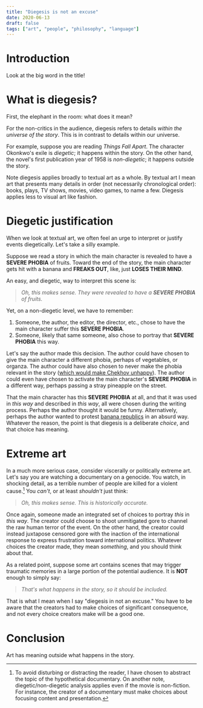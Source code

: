 ```yaml
---
title: "Diegesis is not an excuse"
date: 2020-06-13
draft: false
tags: ["art", "people", "philosophy", "language"]
---
```

# Introduction
Look at the big word in the title!
# What is diegesis?
First, the elephant in the room: what does it mean?

For the non-critics in the audience, diegesis refers to details _within the universe of the story_. This is in contrast to details within our universe.

For example, suppose you are reading _Things Fall Apart_. The character Okonkwo's exile is _diegetic_; it happens within the story. On the other hand, the novel's first publication year of 1958 is _non-diegetic_; it happens outside the story.

Note diegesis applies broadly to textual art as a whole. By textual art I mean art that presents many details in order (not necessarily chronological order): books, plays, TV shows, movies, video games, to name a few. Diegesis applies less to visual art like fashion.
# Diegetic justification
When we look at textual art, we often feel an urge to interpret or justify events diegetically. Let's take a silly example.

Suppose we read a story in which the main character is revealed to have a **SEVERE PHOBIA** of fruits. Toward the end of the story, the main character gets hit with a banana and **FREAKS OUT**, like, just **LOSES THEIR MIND**.

An easy, and diegetic, way to interpret this scene is:
> _Oh, this makes sense. They were revealed to have a **SEVERE PHOBIA** of fruits._

Yet, on a non-diegetic level, we have to remember:
1. Someone, the author, the editor, the director, etc., chose to have the main character suffer this **SEVERE PHOBIA**.
2. Someone, likely that same someone, also chose to portray that **SEVERE PHOBIA** this way.

Let's say the author made this decision. The author could have chosen to give the main character a different phobia, perhaps of vegetables, or organza. The author could have also chosen to never make the phobia relevant in the story ([which would make Chekhov unhappy](https://en.wikipedia.org/wiki/Chekhov%27s_gun)). The author could even have chosen to activate the main character's **SEVERE PHOBIA** in a different way, perhaps passing a stray pineapple on the street.

That the main character has this **SEVERE PHOBIA** at all, and that it was used in _this way_ and described in _this way_, all were chosen during the writing process. Perhaps the author thought it would be funny. Alternatively, perhaps the author wanted to protest [banana republics](https://en.wikipedia.org/wiki/Banana_republic) in an absurd way. Whatever the reason, the point is that diegesis is a deliberate _choice_, and that choice has meaning.
# Extreme art
In a much more serious case, consider viscerally or politically extreme art. Let's say you are watching a documentary on a genocide. You watch, in shocking detail, as a terrible number of people are killed for a violent cause.[^1] You _can't_, or at least _shouldn't_ just think:
[^1]: To avoid disturbing or distracting the reader, I have chosen to abstract the topic of the hypothetical documentary. On another note, diegetic/non-diegetic analysis applies even if the movie is non-fiction. For instance, the creator of a documentary must make choices about focusing content and presentation. 

> _Oh, this makes sense. This is historically accurate._

Once again, someone made an integrated set of choices to portray _this_ in _this way_. The creator could choose to shoot unmitigated gore to channel the raw human terror of the event. On the other hand, the creator could instead juxtapose censored gore with the inaction of the international response to express frustration toward international politics. Whatever choices the creator made, they mean _something_, and you should think about that. 


As a related point, suppose some art contains scenes that may trigger traumatic memories in a large portion of the potential audience. It is **NOT** enough to simply say:
> _That's what happens in the story, so it should be included._

That is what I mean when I say "diegesis in not an excuse." You have to be aware that the creators had to make choices of significant consequence, and not every choice creators make will be a good one.
# Conclusion
Art has meaning outside what happens in the story.
